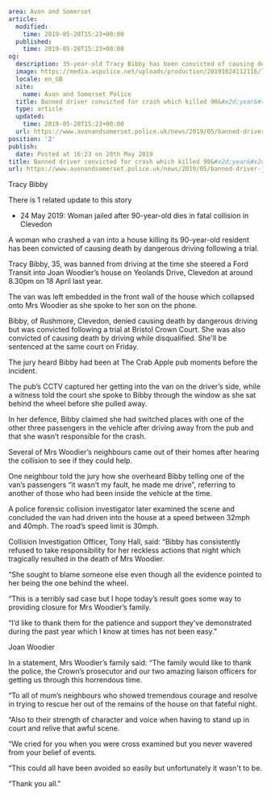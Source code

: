 ```yaml
area: Avon and Somerset
article:
  modified:
    time: 2019-05-20T15:23+00:00
  published:
    time: 2019-05-20T15:23+00:00
og:
  description: 35-year-old Tracy Bibby has been convicted of causing death by dangerous driving and will be sentenced on Friday.
  image: https://media.aspolice.net/uploads/production/20191024112116/Tracy-Bibby.jpg
  locale: en_GB
  site:
    name: Avon and Somerset Police
  title: Banned driver convicted for crash which killed 90&#x2d;year&#x2d;old woman | Avon and Somerset Police
  type: article
  updated:
    time: 2019-05-20T15:23+00:00
  url: https://www.avonandsomerset.police.uk/news/2019/05/banned-driver-jailed-for-crash-which-killed-90-year-old-woman/
position: '2'
publish:
  date: Posted at 16:23 on 20th May 2019
title: Banned driver convicted for crash which killed 90&#x2d;year&#x2d;old woman | Avon and Somerset Police
url: https://www.avonandsomerset.police.uk/news/2019/05/banned-driver-jailed-for-crash-which-killed-90-year-old-woman/
```

Tracy Bibby

There is 1 related update to this story

 * 24 May 2019: Woman jailed after 90-year-old dies in fatal collision in Clevedon

A woman who crashed a van into a house killing its 90-year-old resident has been convicted of causing death by dangerous driving following a trial.

Tracy Bibby, 35, was banned from driving at the time she steered a Ford Transit into Joan Woodier’s house on Yeolands Drive, Clevedon at around 8.30pm on 18 April last year.

The van was left embedded in the front wall of the house which collapsed onto Mrs Woodier as she spoke to her son on the phone.

Bibby, of Rushmore, Clevedon, denied causing death by dangerous driving but was convicted following a trial at Bristol Crown Court. She was also convicted of causing death by driving while disqualified. She'll be sentenced at the same court on Friday.

The jury heard Bibby had been at The Crab Apple pub moments before the incident.

The pub’s CCTV captured her getting into the van on the driver’s side, while a witness told the court she spoke to Bibby through the window as she sat behind the wheel before she pulled away.

In her defence, Bibby claimed she had switched places with one of the other three passengers in the vehicle after driving away from the pub and that she wasn’t responsible for the crash.

Several of Mrs Woodier’s neighbours came out of their homes after hearing the collision to see if they could help.

One neighbour told the jury how she overheard Bibby telling one of the van’s passengers “it wasn’t my fault, he made me drive”, referring to another of those who had been inside the vehicle at the time.

A police forensic collision investigator later examined the scene and concluded the van had driven into the house at a speed between 32mph and 40mph. The road’s speed limit is 30mph.

Collision Investigation Officer, Tony Hall, said: “Bibby has consistently refused to take responsibility for her reckless actions that night which tragically resulted in the death of Mrs Woodier.

“She sought to blame someone else even though all the evidence pointed to her being the one behind the wheel.

“This is a terribly sad case but I hope today’s result goes some way to providing closure for Mrs Woodier’s family.

“I’d like to thank them for the patience and support they’ve demonstrated during the past year which I know at times has not been easy.”

Joan Woodier

In a statement, Mrs Woodier’s family said: “The family would like to thank the police, the Crown’s prosecutor and our two amazing liaison officers for getting us through this horrendous time.

“To all of mum’s neighbours who showed tremendous courage and resolve in trying to rescue her out of the remains of the house on that fateful night.

“Also to their strength of character and voice when having to stand up in court and relive that awful scene.

“We cried for you when you were cross examined but you never wavered from your belief of events.

“This could all have been avoided so easily but unfortunately it wasn't to be.

“Thank you all.”
